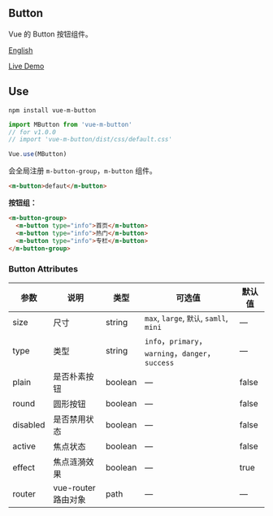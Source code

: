 
## Button

Vue 的 Button 按钮组件。

[English](README.md)

[Live Demo](https://mengdu.github.io/m-button/example/)

## Use


```ls
npm install vue-m-button
```

```js
import MButton from 'vue-m-button'
// for v1.0.0
// import 'vue-m-button/dist/css/default.css'

Vue.use(MButton)
```

会全局注册 `m-button-group`，`m-button` 组件。

```html
<m-button>defaut</m-button>
```

**按钮组：**

```html
<m-button-group>
  <m-button type="info">首页</m-button>
  <m-button type="info">热门</m-button>
  <m-button type="info">专栏</m-button>
</m-button-group>
```

### Button Attributes


| 参数      | 说明    | 类型      | 可选值       | 默认值   |
|---------- |-------- |---------- |-------------  |-------- |
| size     | 尺寸   | string | `max`, `large`, `默认`, `samll`, `mini` |    —     |
| type     | 类型   | string    |   `info`，`primary`，`warning`，`danger`，`success` |     —    |
| plain     | 是否朴素按钮   | boolean    | — | false   |
| round     | 圆形按钮   | boolean    | — | false   |
| disabled  | 是否禁用状态    | boolean   | —   | false   |
| active  | 焦点状态    | boolean   | —   | false   |
| effect  | 焦点涟漪效果    | boolean   | —   | true   |
| router  | vue-router 路由对象    | path  | —   | —  |

